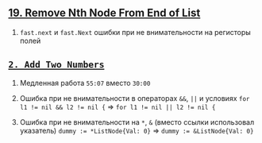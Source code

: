 ## [19. Remove Nth Node From End of List](https://leetcode.com/problems/remove-nth-node-from-end-of-list/)

1. `fast.next` и `fast.Next` ошибки при не внимательности на регисторы полей



## [`2. Add Two Numbers`](https://leetcode.com/problems/add-two-numbers/)

1. Медленная работа `55:07` вместо `30:00`

2. Ошибка при не внимательности в операторах `&&`, `||` и условиях 
`for l1 != nil && l2 != nil {` => `for l1 != nil || l2 != nil {`

3. Ошибка при не внимательности на  `*`, `&` (вместо ссылки использовал указатель)
`dummy := *ListNode{Val: 0}` => `dummy := &ListNode{Val: 0}`
